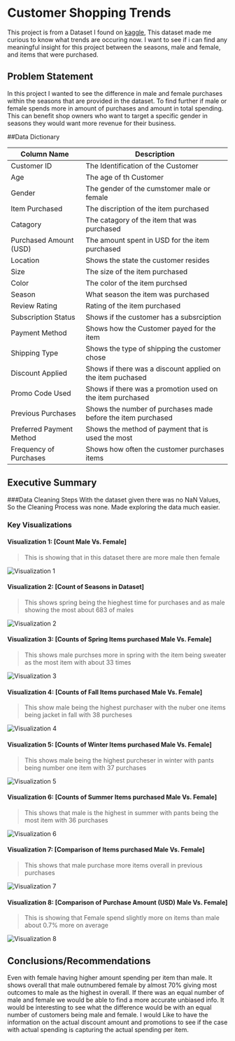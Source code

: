 # Customer Shopping Trends

This project is from a Dataset I found on [kaggle](https://www.kaggle.com/datasets/bhadramohit/customer-shopping-latest-trends-dataset/data), This dataset made me curious to know what trends are occuring now. I want to see if i can find any meaningful insight for this project between the seasons, male and female, and items that were purchased. 

## Problem Statement
In this project I wanted to see the difference in male and female purchases within the seasons that are provided in the dataset. To find further if male or female spends more in amount of purchases and amount in total spending. This can benefit shop owners who want to target a specific gender in seasons they would want more revenue for their business. 

##Data Dictionary

| Column Name | Description |
|-------------|-------------|
| Customer ID | The Identification of the Customer |
| Age | The age of th Customer |
| Gender | The gender of the cumstomer male or female |
| Item Purchased | The discription of the item purchased |
| Catagory | The catagory of the item that was purchased |
| Purchased Amount (USD) | The amount spent in USD for the item purchased |
| Location | Shows the state the customer resides |
| Size | The size of the item purchased |
| Color | The color of the item purchsed |
| Season | What season the item was purchased |
| Review Rating| Rating of the item purchased |
| Subscription Status  | Shows if the customer has a subsrciption |
| Payment Method | Shows how the Customer payed for the item |
| Shipping Type | Shows the type of shipping the customer chose |
| Discount Applied | Shows if there was a discount applied on the item puchased |
| Promo Code Used | Shows if there was a promotion used on the item purchased |
| Previous Purchases | Shows the number of purchases made before the item purchased |
| Preferred Payment Method | Shows the method of payment that is used the most |
| Frequency of Purchases | Shows how often the customer purchases items |

## Executive Summary

###Data Cleaning Steps
With the dataset given there was no NaN Values, So the Cleaning Process was none. Made exploring the data much easier. 

### Key Visualizations

#### Visualization 1: [Count Male Vs. Female]
> This is showing that in this dataset there are more male then female

![Visualization 1](graphs/graph_count_mf.PNG)


#### Visualization 2: [Count of Seasons in Dataset]
>This shows spring being the hieghest time for purchases and as male showing the most about 683 of males

![Visualization 2](graphs/graph_count_season.PNG)

#### Visualization 3: [Counts of Spring Items purchased Male Vs. Female]
>This shows male purchses more in spring with the item being sweater as the most item with about 33 times

![Visualization 3](graphs/graph_count_spring.PNG)

#### Visualization 4: [Counts of Fall Items purchased Male Vs. Female]
>This show male being the highest purchaser with the nuber one items being jacket in fall with 38 purcheses

![Visualization 4](graphs/graph_count_fall.PNG)

#### Visualization 5: [Counts of Winter Items purchased Male Vs. Female]
>This shows male being the highest purcheser in winter with pants being number one item with 37 purchases

![Visualization 5](graphs/graph_count_winter.PNG)

#### Visualization 6: [Counts of Summer Items purchased Male Vs. Female]
>This shows that male is the highest in summer with pants being the most item with 36 purchases

![Visualization 6](graphs/graph_count_summer.PNG)

#### Visualization 7: [Comparison of Items purchased Male Vs. Female]
>This shows that male purchase more items overall in previous purchases

![Visualization 7](graphs/graph_item_purch.PNG)

#### Visualization 8: [Comparison of Purchase Amount (USD) Male Vs. Female]
>This is showing that Female spend slightly more on items than male about 0.7% more on average

![Visualization 8](graphs/graph_item_amount.PNG)

## Conclusions/Recommendations
Even with female having higher amount spending per item than male. It shows overall that male outnumbered female by almost 70% giving most outcomes to male as the highest in overall. If there was an equal number of male and female we would be able to find a more accurate unbiased info. It would be interesting to see what the difference would be with an equal number of customers being male and female. I would Like to have the information on the actual discount amount and promotions to see if the case with actual spending is capturing the actual spending per item.
